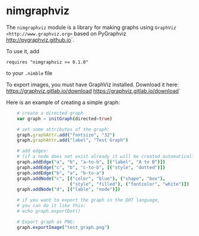 # nimgraphviz

The `nimgraphviz` module is a library for making graphs using
`GraphViz <http://www.graphviz.org>` based on
PyGraphviz <http://pygraphviz.github.io>`.

To use it, add
```
requires "nimgraphviz >= 0.1.0"
```
to your `.nimble` file

To export images, you must have GraphViz installed. Download it here:
https://graphviz.gitlab.io/download <https://graphviz.gitlab.io/download>`

Here is an example of creating a simple graph:

```nim
    # create a directed graph
    var graph = initGraph(directed=true)

    # set some attributes of the graph:
    graph.graphAttr.add("fontsize", "32")
    graph.graphAttr.add("label", "Test Graph")

    # add edges:
    # (if a node does not exist already it will be created automatically)
    graph.addEdge("a", "b", "a-to-b", [("label", "A to B")])
    graph.addEdge("c", "b", "c-to-b", [("style", "dotted")])
    graph.addEdge("b", "a", "b-to-a")
    graph.addNode("c", [("color", "blue"), ("shape", "box"),
                        ("style", "filled"), ("fontcolor", "white")])
    graph.addNode("d", [("lable", "node")])

    # if you want to export the graph in the DOT language,
    # you can do it like this:
    # echo graph.exportDot()

    # Export graph as PNG:
    graph.exportImage("test_graph.png")
```
